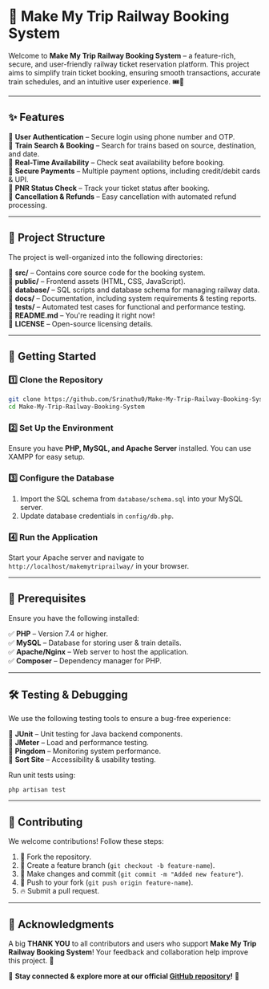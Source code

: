# 🚆 Make My Trip Railway Booking System

Welcome to **Make My Trip Railway Booking System** – a feature-rich, secure, and user-friendly railway ticket reservation platform. This project aims to simplify train ticket booking, ensuring smooth transactions, accurate train schedules, and an intuitive user experience. 🎟️🚄

---

## ✨ Features

🔹 **User Authentication** – Secure login using phone number and OTP.  
🔹 **Train Search & Booking** – Search for trains based on source, destination, and date.  
🔹 **Real-Time Availability** – Check seat availability before booking.  
🔹 **Secure Payments** – Multiple payment options, including credit/debit cards & UPI.  
🔹 **PNR Status Check** – Track your ticket status after booking.  
🔹 **Cancellation & Refunds** – Easy cancellation with automated refund processing.  

---

## 📂 Project Structure

The project is well-organized into the following directories:

📁 **src/** – Contains core source code for the booking system.  
📁 **public/** – Frontend assets (HTML, CSS, JavaScript).  
📁 **database/** – SQL scripts and database schema for managing railway data.  
📁 **docs/** – Documentation, including system requirements & testing reports.  
📁 **tests/** – Automated test cases for functional and performance testing.  
📄 **README.md** – You're reading it right now!  
📄 **LICENSE** – Open-source licensing details.  

---

## 🚀 Getting Started

### 1️⃣ Clone the Repository
```bash
git clone https://github.com/Srinathu0/Make-My-Trip-Railway-Booking-System.git
cd Make-My-Trip-Railway-Booking-System
```

### 2️⃣ Set Up the Environment
Ensure you have **PHP, MySQL, and Apache Server** installed. You can use XAMPP for easy setup.

### 3️⃣ Configure the Database
1. Import the SQL schema from `database/schema.sql` into your MySQL server.
2. Update database credentials in `config/db.php`.

### 4️⃣ Run the Application
Start your Apache server and navigate to `http://localhost/makemytriprailway/` in your browser.

---

## 📌 Prerequisites
Ensure you have the following installed:

✅ **PHP** – Version 7.4 or higher.  
✅ **MySQL** – Database for storing user & train details.  
✅ **Apache/Nginx** – Web server to host the application.  
✅ **Composer** – Dependency manager for PHP.  

---

## 🛠️ Testing & Debugging
We use the following testing tools to ensure a bug-free experience:

🔹 **JUnit** – Unit testing for Java backend components.  
🔹 **JMeter** – Load and performance testing.  
🔹 **Pingdom** – Monitoring system performance.  
🔹 **Sort Site** – Accessibility & usability testing.  

Run unit tests using:
```bash
php artisan test
```

---

## 🤝 Contributing
We welcome contributions! Follow these steps:

1. 🍴 Fork the repository.
2. 🌿 Create a feature branch (`git checkout -b feature-name`).
3. 📝 Make changes and commit (`git commit -m "Added new feature"`).
4. 🚀 Push to your fork (`git push origin feature-name`).
5. 🔥 Submit a pull request.


---

## 🎉 Acknowledgments
A big **THANK YOU** to all contributors and users who support **Make My Trip Railway Booking System**! Your feedback and collaboration help improve this project. 🙌

📌 **Stay connected & explore more at our official [GitHub repository](https://github.com/Srinathu0/Make-My-Trip-Railway-Booking-System)!** 🚀
